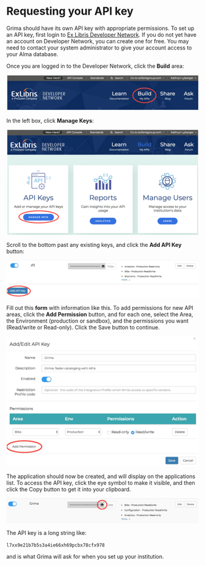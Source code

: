 # Requesting your API key

Grima should have its own API key with appropriate permissions.
To set up an API key, first login to 
[Ex Libris Developer Network](https://developers.exlibrisgroup.com/).
If you do not yet have an account on Developer Network, you can 
create one for free. You may need to contact your system administrator
to give your account access to your Alma database.

Once you are logged in to the Developer Network, click the **Build** area:

![Screen shot of Developer Network with Build circled](images/APIKEY-header.png)





In the left box, click **Manage Keys**:

![Screen shot of Dashboard with applications circled](images/APIKEY-manage.png)




Scroll to the bottom past any existing keys, and click the
**Add API Key** button:

![Screen shot of Dashboard with applications circled](images/APIKEY-addkey.png)




Fill out this **form** with information like this. To add permissions for new
API areas, click the **Add Permission** button, and for each one, select
the Area, the Environment (production or sandbox), and the permissions you
want (Read/write or Read-only). Click the Save button to continue.

![Screen shot of new application form](images/APIKEY-editkey.png)

The application should now be created, and will display on the applications
list. To access the API key, click the eye symbol to make it visible, and
then click the Copy button to get it into your clipboard. 

![Screen shot of grima on Application list](images/APIKEY-copy.png)



The API key is a long string like:

  `l7xx9e21b7b5s3a4ie66xh69pcbx78cfx978`

and is what Grima will ask for when you set up your institution.
